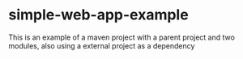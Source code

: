 # simple-web-app-example
This is an example of a maven project with a parent project and two modules, also using a external project as a dependency


